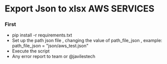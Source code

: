 # Export Json to xlsx AWS SERVICES

### First
* pip  install -r requirements.txt
* Set up the path json file , changing the value of path_file_json , example: path_file_json = "json/aws_test.json"
* Execute the script
* Any error report to team or @javilestech